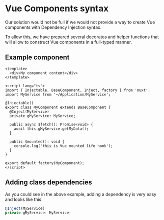 # Vue Components syntax

Our solution would not be full if we would not provide a way to create Vue components with Dependency Injection syntax.

To allow this, we have prepared several decoratos and helper functions that will allow to construct Vue components in a full-typed manner.

## Example component

```vue
<template>
  <div>My component content</div>
</template>

<script lang="ts">
import { Injectable, BaseComponent, Inject, factory } from 'nuxt';
import MyService from '~/Application/MyService';

@Injectable()
export class MyComponent extends BaseComponent {
  @Inject(MyService)
  private gMyService: MyService;

  public async $fetch(): Promise<void> {
    await this.gMyService.getMyData();
  }

  public $mounted(): void {
    console.log('this is Vue mounted life hook');
  }
}

export default factory(MyComponent);
</script>
```

## Adding class dependencies

As you could see in the above example, adding a dependency is very easy and looks like this:

```ts
@Inject(MyService)
private gMyService: MyService;
```
